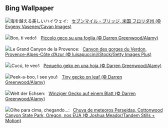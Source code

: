 ## Bing Wallpaper
![](https://www.bing.com/th?id=OHR.KeyWestBridge_JA-JP1406003340_UHD.jpg&w=1000)海を越える美しいハイウェイ:&nbsp;&ensp;[セブンマイル・ブリッジ, 米国 フロリダ州 (© Evgeny Vasenev/Cavan Images)](https://www.bing.com/th?id=OHR.KeyWestBridge_JA-JP1406003340_UHD.jpg)
<br><br/>
![](https://www.bing.com/th?id=OHR.GeckoLeaf_IT-IT8317437276_UHD.jpg&w=1000)Boo, ti vedo!:&nbsp;&ensp;[Piccolo geco su una foglia  (© Darren Greenwood/Alamy)](https://www.bing.com/th?id=OHR.GeckoLeaf_IT-IT8317437276_UHD.jpg)
<br><br/>
![](https://www.bing.com/th?id=OHR.VerdonCanyon_FR-FR4159848707_UHD.jpg&w=1000)Le Grand Canyon de la Provence:&nbsp;&ensp;[Canyon des gorges du Verdon, Provence-Alpes-Côte d’Azur (© luisapuccini/iStock/Getty Images Plus)](https://www.bing.com/th?id=OHR.VerdonCanyon_FR-FR4159848707_UHD.jpg)
<br><br/>
![](https://www.bing.com/th?id=OHR.GeckoLeaf_ES-ES8095107957_UHD.jpg&w=1000)¡Cucú, te veo!:&nbsp;&ensp;[Pequeño geko en una hoja (© Darren Greenwood/Alamy)](https://www.bing.com/th?id=OHR.GeckoLeaf_ES-ES8095107957_UHD.jpg)
<br><br/>
![](https://www.bing.com/th?id=OHR.GeckoLeaf_EN-GB5757875928_UHD.jpg&w=1000)Peek-a-boo, I see you!:&nbsp;&ensp;[Tiny gecko on leaf (© Darren Greenwood/Alamy)](https://www.bing.com/th?id=OHR.GeckoLeaf_EN-GB5757875928_UHD.jpg)
<br><br/>
![](https://www.bing.com/th?id=OHR.GeckoLeaf_DE-DE4962242686_UHD.jpg&w=1000)Welt der Echsen:&nbsp;&ensp;[Winziger Gecko auf einem Blatt (© Darren Greenwood/Alamy)](https://www.bing.com/th?id=OHR.GeckoLeaf_DE-DE4962242686_UHD.jpg)
<br><br/>
![](https://www.bing.com/th?id=OHR.PerseidsOregon_PT-BR3992857450_UHD.jpg&w=1000)Olhe para cima, chegando…:&nbsp;&ensp;[Chuva de meteoros Perseidas, Cottonwood Canyon State Park, Oregon, nos EUA (© Joshua Meador/Tandem Stills + Motion)](https://www.bing.com/th?id=OHR.PerseidsOregon_PT-BR3992857450_UHD.jpg)
<br><br/>
